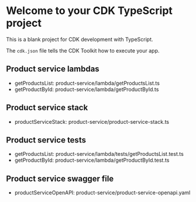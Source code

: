 # Welcome to your CDK TypeScript project

This is a blank project for CDK development with TypeScript.

The `cdk.json` file tells the CDK Toolkit how to execute your app.

## Product service lambdas

* getProductsList: product-service/lambda/getProductsList.ts 
* getProductById: product-service/lambda/getProductById.ts

## Product service stack

* productServiceStack: product-service/product-service-stack.ts

## Product service tests

* getProductsList: product-service/lambda/tests/getProductsList.test.ts
* getProductById: product-service/lambda/getProductById.test.ts 

## Product service swagger file

* productServiceOpenAPI: product-service/product-service-openapi.yaml

